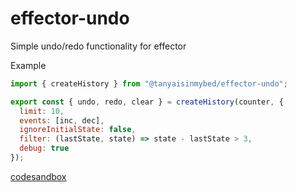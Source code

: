 # effector-undo
Simple undo/redo functionality for effector

Example
```javascript
import { createHistory } from "@tanyaisinmybed/effector-undo";

export const { undo, redo, clear } = createHistory(counter, {
  limit: 10,
  events: [inc, dec],
  ignoreInitialState: false,
  filter: (lastState, state) => state - lastState > 3,
  debug: true
});
```

[codesandbox](https://codesandbox.io/s/x7q86y58oq)